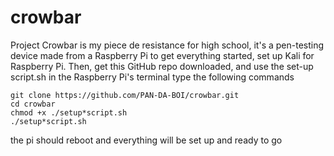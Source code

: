 # crowbar
Project Crowbar is my piece de resistance for high school, it's a pen-testing device made from a Raspberry Pi
to get everything started, set up Kali for Raspberry Pi. Then, get this GitHub repo downloaded, and use the set-up script.sh
in the Raspberry Pi's terminal type the following commands

```
git clone https://github.com/PAN-DA-BOI/crowbar.git
cd crowbar
chmod +x ./setup*script.sh
./setup*script.sh
```

the pi should reboot and everything will be set up and ready to go
